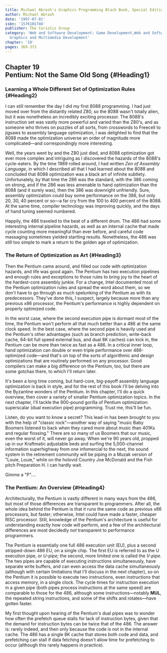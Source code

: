 ```yaml
---
title: Michael Abrash's Graphics Programming Black Book, Special Edition
author: Michael Abrash
date: '1997-07-01'
isbn: '1576101746'
publisher: The Coriolis Group
category: 'Web and Software Development: Game Development,Web and Software Development:
  Graphics and Multimedia Development'
chapter: '19'
pages: 369-373
---
```


Chapter 19\
 Pentium: Not the Same Old Song {#Heading1}
-------------------------------

### Learning a Whole Different Set of Optimization Rules {#Heading2}

I can still remember the day I did my first 8088 programming. I had just
moved over from the distantly related Z80, so the 8088 wasn't totally
alien, but it was nonetheless an incredibly exciting processor. The
8088's instruction set was vastly more powerful and varied than the
Z80's, and as someone who thrives on puzzles of all sorts, from
crosswords to Freecell to jigsaws to assembly language optimization, I
was delighted to find that the 8088 made the optimization universe an
order of magnitude more complicated—and correspondingly more
interesting.

Well, the years went by and the Z80 just died, and 8088 optimization got
ever more complex and intriguing as I discovered the hazards of the
8088's cycle-eaters. By the time 1989 rolled around, I had written *Zen
of Assembly Language*, in which I described all that I had learned about
the 8088 and concluded that 8088 optimization was a black art of
infinite subtlety. Unfortunately, by that time the 286 was the standard,
with the 386 coming on strong, and if the 286 was less amenable to hand
optimization than the 8088 (and it surely was), then the 386 was
downright unfriendly. Sure, assembly optimization could buy some
performance on the 386, but only 20, 30, 40 percent or so—a far cry from
the 100 to 400 percent of the 8088. At the same time, compiler
technology was improving quickly, and the days of hand tuning seemed
numbered.

Happily, the 486 traveled to the beat of a different drum. The 486 had
some interesting internal pipeline hazards, as well as an internal cache
that made cycle counting more meaningful than ever before, and careful
code massaging sometimes yielded startling results. Nonetheless, the 486
was still too simple to mark a return to the golden age of optimization.

### The Return of Optimization as Art {#Heading3}

Then the Pentium came around, and filled our code with optimization
hazards, and life was good again. The Pentium has two execution
pipelines and enough rules and exceptions to those rules to bring joy to
the heart of the hardest-core assembly junkie. For a change, Intel
documented most of the Pentium optimization rules and spread the word
about them, so we don't have to go through as much spelunking of the
Pentium as with its predecessors. They've done this, I suspect, largely
because more than any previous x86 processor, the Pentium's performance
is highly dependent on properly optimized code.

In the worst case, where the second execution pipe is dormant most of
the time, the Pentium won't perform all that much better than a 486 at
the same clock speed. In the best case, where the second pipe is heavily
used and the Pentium's other advantages (such as branch prediction,
write-back cache, 64-bit full speed external bus, and dual 8K caches)
can kick in, the Pentium can be more than twice as fast as a 486. In a
critical inner loop, hand optimization can double or even triple
performance over 486-optimized code—and that's on top of the sorts of
algorithmic and design optimizations that are routinely performed on any
processor. Good compilers can make a big difference on the Pentium, too,
but there are some gotchas there, to which I'll return later.

It's been a long time coming, but hard-core, big-payoff assembly
language optimization is back in style, and for the rest of this book
I'll be delving into the Byzantine wonders of the Pentium. In this
chapter, I'll do a quick overview, then cover a variety of smaller
Pentium optimization topics. In the next chapter, I'll tackle the
900-pound gorilla of Pentium optimization: superscalar (dual execution
pipe) programming. Trust me, this'll be fun.

Listen, do you want to know a secret? This lead-in has been brought to
you with the help of "classic rock"—another way of saying "music Baby
Boomers listened to back when they cared more about music than 401Ks and
regular flossing." There are so many of us Boomers that our music, even
the worst of it, will never go away. When we're 90 years old, propped up
in our Kraftmatic adjustable beds and surfing the 5,000-channel
information superhighway from one infomercial to the next, the sound
system in the retirement community will be piping in a Muzak version of
"Louie, Louie," while on the holovid Country Joe McDonald and the Fish
pitch Preparation H. I can hardly wait.

Gimme a "P"....

### The Pentium: An Overview {#Heading4}

Architecturally, the Pentium is vastly different in many ways from the
486, but most of those differences are transparent to programmers. After
all, the whole idea behind the Pentium is that it runs the same code as
previous x86 processors, but faster; otherwise, Intel could have made a
faster, cheaper RISC processor. Still, knowledge of the Pentium's
architecture is useful for understanding exactly how code will perform,
and a few of the architectural differences are most decidedly *not*
transparent to performance programmers.

The Pentium is essentially one full 486 execution unit (EU), plus a
second stripped-down 486 EU, on a single chip. The first EU is referred
to as the U execution pipe, or *U-pipe;* the second, more limited one is
called the *V-pipe*. The two pipes are capable of executing instructions
simultaneously, have separate write buffers, and can even access the
data cache simultaneously (although with certain limitations that I'll
discuss in the next chapter), so on the Pentium it is possible to
execute two instructions, even instructions that access memory, in a
single clock. The cycle times for instruction execution in a given pipe
(both pipes process instructions at the same speed) are comparable to
those for the 486, although some instructions—notably **MUL**, the
repeated string instructions, and some of the shifts and rotates—have
gotten faster.

My first thought upon hearing of the Pentium's dual pipes was to wonder
how often the prefetch queue stalls for lack of instruction bytes, given
that the demand for instruction bytes can be twice that of the 486. The
answer is: rarely indeed, and then only because the code is not in the
internal cache. The 486 has a single 8K cache that stores both code and
data, and prefetching can stall if data fetching doesn't allow time for
prefetching to occur (although this rarely happens in practice).
